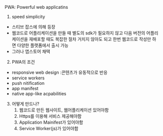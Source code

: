 PWA: Powerful web applicatins

1. speed simplicity

- 스티브 잡스에 의해 등장
- 웹코드로 어플리케이션을 만들 때 별도의 sdk가 필요하지 않고 다음 버전의 어플리케이션을 재배포할 때도 복잡한 절차 거치지 않아도 되고 한번 웹코드로 작성만 하면 다양한 플랫폼에서 출시 가능
- 그러나 앱스토어 채택

2. PWA의 조건

- responsive web design :콘텐츠가 유동적으로 반응
- service workers
- push nitification
- app manifest
- native app-like acpabilities

3. 어떻게 만드나?
   1. 웹코드로 만든 웹사이트, 웹어플리케이션 있어야함
   2. Https를 이용해 서비스 제공해야함
   3. Application Mainifest가 있어야함
   4. Service Worker(js)가 있어야함
